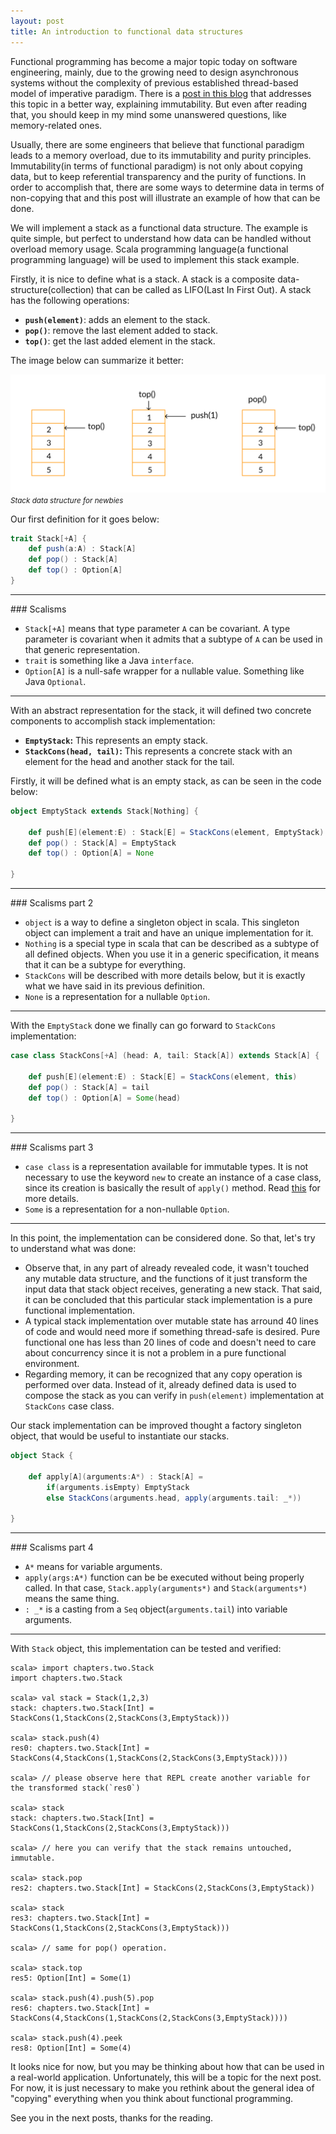 ```yaml
---
layout: post
title: An introduction to functional data structures
---
```


Functional programming has become a major topic today on software engineering, mainly, due to the growing need to design asynchronous systems without the complexity of previous established thread-based model of imperative paradigm. There is a [post in this blog](http://adrianobrito.github.io/2017/12/28/thinking-deeply-about-immutability/) that addresses this topic in a better way, explaining immutability. But even after reading that, you should keep in my mind some unanswered questions, like memory-related ones.

Usually, there are some engineers that believe that functional paradigm leads to a memory overload, due to its immutability and purity principles. Immutability(in terms of functional paradigm) is not only about copying data, but to keep referential transparency and the purity of functions. In order to accomplish that, there are some ways to determine data in terms of non-copying that and this post will illustrate an example of how that can be done.

We will implement a stack as a functional data structure. The example is quite simple, but perfect to understand how data can be handled without overload memory usage. Scala programming language(a functional programming language) will be used to implement this stack example.

Firstly, it is nice to define what is a stack. A stack is a composite data-structure(collection) that can be called as LIFO(Last In First Out).  A stack has the following operations:

* **`push(element)`**: adds an element to the stack.
* **`pop()`**: remove the last element added to stack.
* **`top()`**: get the last added element in the stack.

The image below can summarize it better:

![](https://raw.githubusercontent.com/adrianobrito/adrianobrito.github.io/master/public/images/stack.png)
<small>*Stack data structure for newbies*</small>

Our first definition for it goes below:

```scala
trait Stack[+A] {
    def push(a:A) : Stack[A]
    def pop() : Stack[A]
    def top() : Option[A]
}
```

<hr/>
### Scalisms

* `Stack[+A]` means that type parameter `A` can be covariant. A type parameter is covariant when it admits that a subtype of `A` can be used in that generic representation.
* `trait` is something like a Java `interface`.
* `Option[A]` is a null-safe wrapper for a nullable value. Something like Java `Optional`.
<hr/>

With an abstract representation for the stack, it will defined two concrete components to accomplish stack implementation: 

* **`EmptyStack`:** This represents an empty stack.
* **`StackCons(head, tail)`:** This represents a concrete stack with an element for the head and another stack for the tail.

Firstly, it will be defined what is an empty stack, as can be seen in the code below:

```scala
object EmptyStack extends Stack[Nothing] {

    def push[E](element:E) : Stack[E] = StackCons(element, EmptyStack)
    def pop() : Stack[A] = EmptyStack
    def top() : Option[A] = None

}
```

<hr/>
### Scalisms part 2

* `object` is a way to define a singleton object in scala. This singleton object can implement a trait and have an unique implementation for it.
* `Nothing` is a special type in scala that can be described as a subtype of all defined objects. When you use it in a generic specification, it means that it can be a subtype for everything. 
* `StackCons` will be described with more details below, but it is exactly what we have said in its previous definition.
* `None` is a representation for a nullable `Option`.
<hr/>

With the `EmptyStack` done we finally can go forward to `StackCons` implementation:

```scala
case class StackCons[+A] (head: A, tail: Stack[A]) extends Stack[A] {

    def push[E](element:E) : Stack[E] = StackCons(element, this)
    def pop() : Stack[A] = tail
    def top() : Option[A] = Some(head)

}
```

<hr/>
### Scalisms part 3

* `case class` is a representation available for immutable types. It is not necessary to use the keyword `new` to create an instance of a case class, since its creation is basically the result of `apply()` method. Read [this](https://docs.scala-lang.org/tour/case-classes.html) for more details.
* `Some` is a representation for a non-nullable `Option`.

<hr/>

In this point, the implementation can be considered done. So that, let's try to understand what was done:

* Observe that, in any part of already revealed code, it wasn't touched any mutable data structure, and the functions of it just transform the input data that stack object receives, generating a new stack. That said, it can be concluded that this particular stack implementation is a pure functional implementation. 
* A typical stack implementation over mutable state has arround 40 lines of code and would need more if something thread-safe is desired. Pure functional one has less than 20 lines of code and doesn't need to care about concurrency since it is not a problem in a pure functional environment.
* Regarding memory, it can be recognized that any copy operation is performed over data. Instead of it, already defined data is used to compose the stack as you can verify in `push(element)` implementation at `StackCons` case class. 

Our stack implementation can be improved thought a factory singleton object, that would be useful to instantiate our stacks.

```scala
object Stack {

    def apply[A](arguments:A*) : Stack[A] = 
        if(arguments.isEmpty) EmptyStack
        else StackCons(arguments.head, apply(arguments.tail: _*))

}
```

<hr/>
### Scalisms part 4

* `A*` means for variable arguments.
* `apply(args:A*)` function can be be executed without being properly called. In that case, `Stack.apply(arguments*)` and `Stack(arguments*)` means the same thing.
* `: _*` is a casting from a `Seq` object(`arguments.tail`) into variable arguments.

<hr/>

With `Stack` object, this implementation can be tested and verified:

```
scala> import chapters.two.Stack
import chapters.two.Stack

scala> val stack = Stack(1,2,3)
stack: chapters.two.Stack[Int] = StackCons(1,StackCons(2,StackCons(3,EmptyStack)))

scala> stack.push(4)
res0: chapters.two.Stack[Int] = StackCons(4,StackCons(1,StackCons(2,StackCons(3,EmptyStack))))

scala> // please observe here that REPL create another variable for the transformed stack(`res0`)

scala> stack
stack: chapters.two.Stack[Int] = StackCons(1,StackCons(2,StackCons(3,EmptyStack)))

scala> // here you can verify that the stack remains untouched, immutable.

scala> stack.pop
res2: chapters.two.Stack[Int] = StackCons(2,StackCons(3,EmptyStack))

scala> stack
res3: chapters.two.Stack[Int] = StackCons(1,StackCons(2,StackCons(3,EmptyStack)))

scala> // same for pop() operation.

scala> stack.top
res5: Option[Int] = Some(1)

scala> stack.push(4).push(5).pop
res6: chapters.two.Stack[Int] = StackCons(4,StackCons(1,StackCons(2,StackCons(3,EmptyStack))))

scala> stack.push(4).peek
res8: Option[Int] = Some(4)
```

It looks nice for now, but you may be thinking about how that can be used in a real-world application. Unfortunately, this will be a topic for the next post. For now, it is just necessary to make you rethink about the general idea of "copying" everything when you think about functional programming. 

See you in the next posts, thanks for the reading.